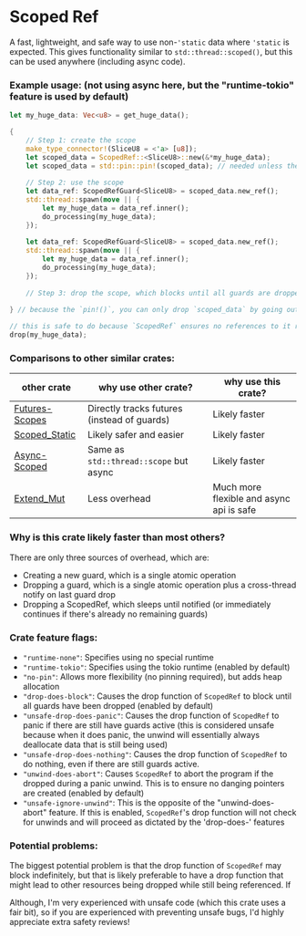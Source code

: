 # Scoped Ref

A fast, lightweight, and safe way to use non-`'static` data where `'static` is expected. This gives functionality similar to `std::thread::scoped()`, but this can be used anywhere (including async code).

### Example usage: (not using async here, but the "runtime-tokio" feature is used by default)

```rust
let my_huge_data: Vec<u8> = get_huge_data();

{
	// Step 1: create the scope
	make_type_connector!(SliceU8 = <'a> [u8]);
	let scoped_data = ScopedRef::<SliceU8>::new(&*my_huge_data);
	let scoped_data = std::pin::pin!(scoped_data); // needed unless the "no-pin" feature is enabled
	
	// Step 2: use the scope
	let data_ref: ScopedRefGuard<SliceU8> = scoped_data.new_ref();
	std::thread::spawn(move || {
		let my_huge_data = data_ref.inner();
		do_processing(my_huge_data);
	});
	
	let data_ref: ScopedRefGuard<SliceU8> = scoped_data.new_ref();
	std::thread::spawn(move || {
		let my_huge_data = data_ref.inner();
		do_processing(my_huge_data);
	});
	
	// Step 3: drop the scope, which blocks until all guards are dropped
	
} // because the `pin!()`, you can only drop `scoped_data` by going out of scope

// this is safe to do because `ScopedRef` ensures no references to it remain after dropping
drop(my_huge_data);
```

### Comparisons to other similar crates:

| other crate | why use other crate? | why use this crate? |
|-------------|----------------------|---------------------|
| [Futures-Scopes](https://crates.io/crates/futures-scopes) | Directly tracks futures (instead of guards) | Likely faster |
| [Scoped_Static](https://crates.io/crates/scoped_static) | Likely safer and easier | Likely faster |
| [Async-Scoped](https://crates.io/crates/async-scoped) | Same as `std::thread::scope` but async | Likely faster |
| [Extend_Mut](https://crates.io/crates/extend_mut) | Less overhead | Much more flexible and async api is safe |

### Why is this crate likely faster than most others?

There are only three sources of overhead, which are:
- Creating a new guard, which is a single atomic operation
- Dropping a guard, which is a single atomic operation plus a cross-thread notify on last guard drop
- Dropping a ScopedRef, which sleeps until notified (or immediately continues if there's already no remaining guards)

### Crate feature flags:

- `"runtime-none"`: Specifies using no special runtime
- `"runtime-tokio"`: Specifies using the tokio runtime (enabled by default)
- `"no-pin"`: Allows more flexibility (no pinning required), but adds heap allocation
- `"drop-does-block"`: Causes the drop function of `ScopedRef` to block until all guards have been dropped (enabled by default)
- `"unsafe-drop-does-panic"`: Causes the drop function of `ScopedRef` to panic if there are still have guards active (this is considered unsafe because when it does panic, the unwind will essentially always deallocate data that is still being used)
- `"unsafe-drop-does-nothing"`: Causes the drop function of `ScopedRef` to do nothing, even if there are still guards active. 
- `"unwind-does-abort"`: Causes `ScopedRef` to abort the program if the dropped during a panic unwind. This is to ensure no danging pointers are created (enabled by default)
- `"unsafe-ignore-unwind"`: This is the opposite of the "unwind-does-abort" feature. If this is enabled, `ScopedRef`'s drop function will not check for unwinds and will proceed as dictated by the 'drop-does-' features

### Potential problems:

The biggest potential problem is that the drop function of `ScopedRef` may block indefinitely, but that is likely preferable to have a drop function that might lead to other resources being dropped while still being referenced. If 

Although, I'm very experienced with unsafe code (which this crate uses a fair bit), so if you are experienced with preventing unsafe bugs, I'd highly appreciate extra safety reviews!